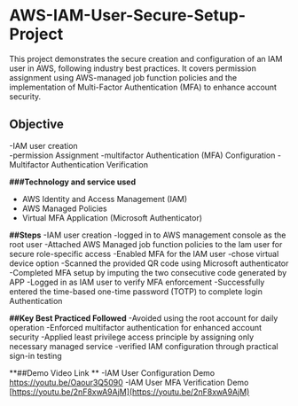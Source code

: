 # AWS-IAM-User-Secure-Setup-Project
This project demonstrates the secure creation and configuration of an IAM user in AWS, following industry best practices. It covers permission assignment using AWS-managed job function policies and the implementation of Multi-Factor Authentication (MFA) to enhance account security. 

## Objective
-IAM user creation  
-permission Assignment 
-multifactor Authentication (MFA) Configuration
-Multifactor Authentication Verification

**###Technology and service used** 
- AWS Identity and Access Management (IAM)
- AWS Managed Policies 
- Virtual MFA Application (Microsoft Authenticator)

**##Steps**
-IAM user creation 
-logged in to AWS management console as the root user 
-Attached AWS Managed job function policies to the Iam user for secure role-specific access
-Enabled MFA for the IAM user
-chose virtual device option 
-Scanned the provided QR code using Microsoft  authenticator
-Completed MFA setup by imputing the two consecutive code generated by APP
-Logged in as IAM user to verify MFA enforcement 
-Successfully entered the time-based one-time password (TOTP) to complete login Authentication


**##Key Best Practiced Followed**
-Avoided using the root account for daily operation
-Enforced multifactor authentication for enhanced account security 
-Applied least privilege access principle by assigning only necessary managed service
-verified IAM configuration through practical sign-in testing  

**##Demo Video Link **
-IAM User Configuration Demo https://youtu.be/Oaour3Q5090
-IAM User  MFA Verification Demo [https://youtu.be/2nF8xwA9AjM](https://youtu.be/2nF8xwA9AjM)






